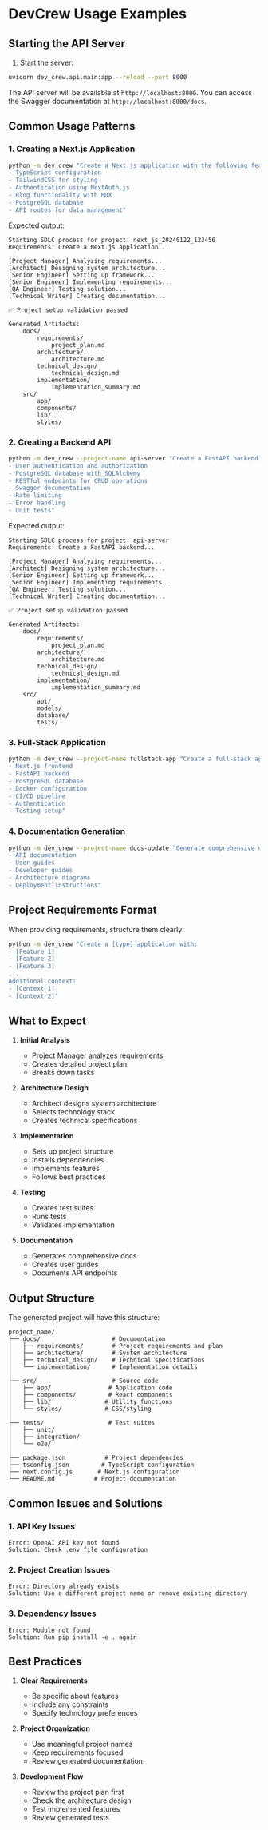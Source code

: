 # DevCrew Usage Examples

## Starting the API Server

1. Start the server:
```bash
uvicorn dev_crew.api.main:app --reload --port 8000
```

The API server will be available at `http://localhost:8000`. You can access the Swagger documentation at `http://localhost:8000/docs`.

## Common Usage Patterns

### 1. Creating a Next.js Application

```bash
python -m dev_crew "Create a Next.js application with the following features:
- TypeScript configuration
- TailwindCSS for styling
- Authentication using NextAuth.js
- Blog functionality with MDX
- PostgreSQL database
- API routes for data management"
```

Expected output:
```
Starting SDLC process for project: next_js_20240122_123456
Requirements: Create a Next.js application...

[Project Manager] Analyzing requirements...
[Architect] Designing system architecture...
[Senior Engineer] Setting up framework...
[Senior Engineer] Implementing requirements...
[QA Engineer] Testing solution...
[Technical Writer] Creating documentation...

✅ Project setup validation passed

Generated Artifacts:
    docs/
        requirements/
            project_plan.md
        architecture/
            architecture.md
        technical_design/
            technical_design.md
        implementation/
            implementation_summary.md
    src/
        app/
        components/
        lib/
        styles/
```

### 2. Creating a Backend API

```bash
python -m dev_crew --project-name api-server "Create a FastAPI backend with:
- User authentication and authorization
- PostgreSQL database with SQLAlchemy
- RESTful endpoints for CRUD operations
- Swagger documentation
- Rate limiting
- Error handling
- Unit tests"
```

Expected output:
```
Starting SDLC process for project: api-server
Requirements: Create a FastAPI backend...

[Project Manager] Analyzing requirements...
[Architect] Designing system architecture...
[Senior Engineer] Setting up framework...
[Senior Engineer] Implementing requirements...
[QA Engineer] Testing solution...
[Technical Writer] Creating documentation...

✅ Project setup validation passed

Generated Artifacts:
    docs/
        requirements/
            project_plan.md
        architecture/
            architecture.md
        technical_design/
            technical_design.md
        implementation/
            implementation_summary.md
    src/
        api/
        models/
        database/
        tests/
```

### 3. Full-Stack Application

```bash
python -m dev_crew --project-name fullstack-app "Create a full-stack application with:
- Next.js frontend
- FastAPI backend
- PostgreSQL database
- Docker configuration
- CI/CD pipeline
- Authentication
- Testing setup"
```

### 4. Documentation Generation

```bash
python -m dev_crew --project-name docs-update "Generate comprehensive documentation for a project with:
- API documentation
- User guides
- Developer guides
- Architecture diagrams
- Deployment instructions"
```

## Project Requirements Format

When providing requirements, structure them clearly:

```bash
python -m dev_crew "Create a [type] application with:
- [Feature 1]
- [Feature 2]
- [Feature 3]
...
Additional context:
- [Context 1]
- [Context 2]"
```

## What to Expect

1. **Initial Analysis**
   - Project Manager analyzes requirements
   - Creates detailed project plan
   - Breaks down tasks

2. **Architecture Design**
   - Architect designs system architecture
   - Selects technology stack
   - Creates technical specifications

3. **Implementation**
   - Sets up project structure
   - Installs dependencies
   - Implements features
   - Follows best practices

4. **Testing**
   - Creates test suites
   - Runs tests
   - Validates implementation

5. **Documentation**
   - Generates comprehensive docs
   - Creates user guides
   - Documents API endpoints

## Output Structure

The generated project will have this structure:
```
project_name/
├── docs/                    # Documentation
│   ├── requirements/        # Project requirements and plan
│   ├── architecture/        # System architecture
│   ├── technical_design/    # Technical specifications
│   └── implementation/      # Implementation details
│
├── src/                     # Source code
│   ├── app/                # Application code
│   ├── components/         # React components
│   ├── lib/               # Utility functions
│   └── styles/            # CSS/styling
│
├── tests/                  # Test suites
│   ├── unit/
│   ├── integration/
│   └── e2e/
│
├── package.json           # Project dependencies
├── tsconfig.json         # TypeScript configuration
├── next.config.js       # Next.js configuration
└── README.md           # Project documentation
```

## Common Issues and Solutions

### 1. API Key Issues
```
Error: OpenAI API key not found
Solution: Check .env file configuration
```

### 2. Project Creation Issues
```
Error: Directory already exists
Solution: Use a different project name or remove existing directory
```

### 3. Dependency Issues
```
Error: Module not found
Solution: Run pip install -e . again
```

## Best Practices

1. **Clear Requirements**
   - Be specific about features
   - Include any constraints
   - Specify technology preferences

2. **Project Organization**
   - Use meaningful project names
   - Keep requirements focused
   - Review generated documentation

3. **Development Flow**
   - Review the project plan first
   - Check the architecture design
   - Test implemented features
   - Review generated tests